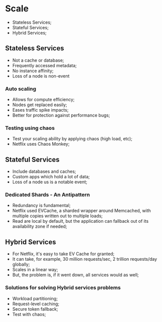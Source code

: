 # Scale

- Stateless Services;
- Stateful Services;
- Hybrid Services;

## Stateless Services

- Not a cache or database;
- Frequently accessed metadata;
- No instance affinity;
- Loss of a node is non-event

### Auto scaling

- Allows for compute efficiency;
- Nodes get replaced easily;
- Eases traffic spike impacts;
- Better for protection against performance bugs;

### Testing using chaos

- Test your scaling ability by applying chaos (high load, etc);
- Netflix uses Chaos Monkey;

## Stateful Services

- Include databases and caches;
- Custom apps which hold a lot of data;
- Loss of a node us is a notable event;

### Dedicated Shards - An Antipattern

- Redundancy is fundamental;
- Netflix used EVCache, a sharded wrapper around Memcached, with multiple copies written out to multiple loads;
- Read are local by default, but the application can fallback out of its availability zone if needed;

## Hybrid Services

- For Netflix, it's easy to take EV Cache for granted;
- It can take, for example, 30 million requests/sec, 2 trillion requests/day globally;
- Scales in a linear way;
- But, the problem is, if it went down, all services would as well;

### Solutions for solving Hybrid services problems

- Workload partitioning;
- Request-level caching;
- Secure token fallback;
- Test with chaos;
